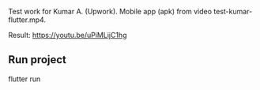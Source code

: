 
Test work for Kumar A. (Upwork). 
Mobile app (apk) from video test-kumar-flutter.mp4.

Result:
https://youtu.be/uPiMLijC1hg

## Run project

flutter run

